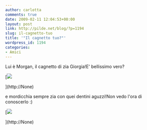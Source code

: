 ```yaml
---
author: carlotta
comments: true
date: 2009-02-11 12:04:53+00:00
layout: post
link: http://pilde.net/blog/?p=1194
slug: il-cagnetto-tuo
title: '"Il cagnetto tuo?"'
wordpress_id: 1194
categories:
- Amici
---
```


Lui è Morgan, il cagnetto di zia Giorgia!E' bellissimo vero?

[![]({{baseurl}}/uploads/2009/02/morgan.jpg)


](http://None)




e mordicchia sempre zia con quei dentini aguzzi!Non vedo l'ora di conoscerlo :)




[![]({{baseurl}}/uploads/2009/02/mordo.jpg)


](http://None)



